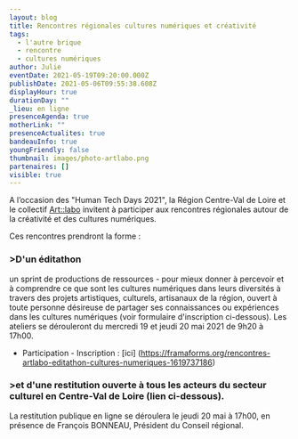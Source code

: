 ```yaml
---
layout: blog
title: Rencontres régionales cultures numériques et créativité
tags:
  - l'autre brique
  - rencontre
  - cultures numériques
author: Julie
eventDate: 2021-05-19T09:20:00.000Z
publishDate: 2021-05-06T09:55:38.608Z
displayHour: true
durationDay: ""
_lieu: en ligne
presenceAgenda: true
motherLink: ""
presenceActualites: true
bandeauInfo: true
youngFriendly: false
thumbnail: images/photo-artlabo.png
partenaires: []
visible: true
---
```

A l’occasion des "Human Tech Days 2021", la Région Centre-Val de Loire et le collectif [Art::labo](https://artlabo.org/) invitent à participer aux rencontres régionales autour de la créativité et des cultures numériques.

Ces rencontres prendront la forme  :

### >D'un éditathon
un sprint de productions de ressources - pour mieux donner à percevoir et à comprendre ce que sont les cultures numériques dans leurs diversités à travers des projets artistiques, culturels, artisanaux de la région, ouvert à toute personne désireuse de partager ses connaissances ou expériences dans les cultures numériques (voir formulaire d'inscription ci-dessous). Les ateliers se dérouleront du mercredi 19 et jeudi 20 mai 2021 de 9h20 à 17h00. 

* Participation - Inscription :  [ici] (https://framaforms.org/rencontres-artlabo-editathon-cultures-numeriques-1619737186)

### >et d'une restitution ouverte à tous les acteurs du secteur culturel en Centre-Val de Loire (lien ci-dessous).
 
La restitution publique en ligne se déroulera le jeudi 20 mai à 17h00, en présence de François BONNEAU, Président du Conseil régional.


